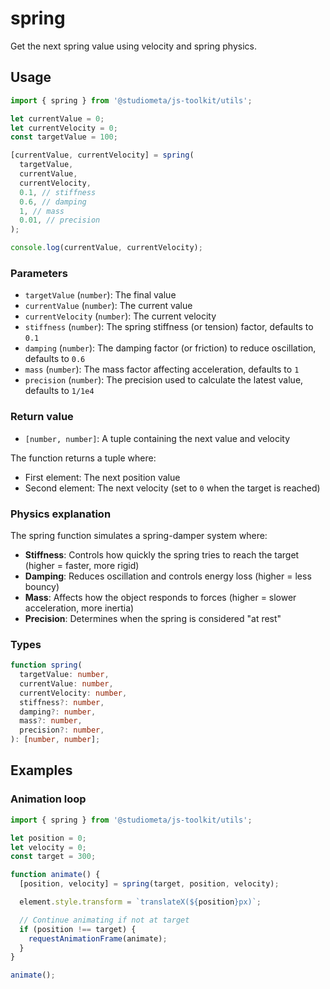 # spring

Get the next spring value using velocity and spring physics.

## Usage

```js twoslash
import { spring } from '@studiometa/js-toolkit/utils';

let currentValue = 0;
let currentVelocity = 0;
const targetValue = 100;

[currentValue, currentVelocity] = spring(
  targetValue,
  currentValue,
  currentVelocity,
  0.1, // stiffness
  0.6, // damping
  1, // mass
  0.01, // precision
);

console.log(currentValue, currentVelocity);
```

### Parameters

- `targetValue` (`number`): The final value
- `currentValue` (`number`): The current value
- `currentVelocity` (`number`): The current velocity
- `stiffness` (`number`): The spring stiffness (or tension) factor, defaults to `0.1`
- `damping` (`number`): The damping factor (or friction) to reduce oscillation, defaults to `0.6`
- `mass` (`number`): The mass factor affecting acceleration, defaults to `1`
- `precision` (`number`): The precision used to calculate the latest value, defaults to `1/1e4`

### Return value

- `[number, number]`: A tuple containing the next value and velocity

The function returns a tuple where:

- First element: The next position value
- Second element: The next velocity (set to `0` when the target is reached)

### Physics explanation

The spring function simulates a spring-damper system where:

- **Stiffness**: Controls how quickly the spring tries to reach the target (higher = faster, more rigid)
- **Damping**: Reduces oscillation and controls energy loss (higher = less bouncy)
- **Mass**: Affects how the object responds to forces (higher = slower acceleration, more inertia)
- **Precision**: Determines when the spring is considered "at rest"

### Types

```ts
function spring(
  targetValue: number,
  currentValue: number,
  currentVelocity: number,
  stiffness?: number,
  damping?: number,
  mass?: number,
  precision?: number,
): [number, number];
```

## Examples

### Animation loop

```js twoslash
import { spring } from '@studiometa/js-toolkit/utils';

let position = 0;
let velocity = 0;
const target = 300;

function animate() {
  [position, velocity] = spring(target, position, velocity);

  element.style.transform = `translateX(${position}px)`;

  // Continue animating if not at target
  if (position !== target) {
    requestAnimationFrame(animate);
  }
}

animate();
```
